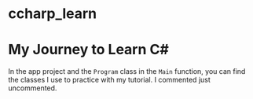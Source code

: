 # ccharp_learn

# My Journey to Learn C#

In the app project and the `Program` class in the `Main` function, you can find the classes I use to practice with my tutorial. I commented just uncommented.

